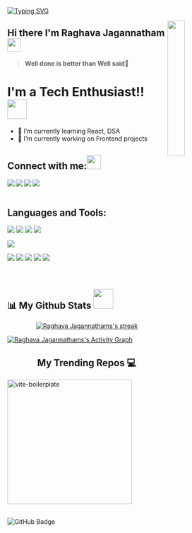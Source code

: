 
<!--Gives the hover effect at the top  -->
[![Typing SVG](https://readme-typing-svg.herokuapp.com?color=%236CE6F7&size=25&width=560&lines=Welcome+to+Raghava+Jagannatham%60s+Github)](https://git.io/typing-svg)

<a href="#"><img width="28%" height="auto" align="right" src="https://user-images.githubusercontent.com/76244600/130684066-fb0b5e47-6c93-469e-ba45-7cb62833b965.png" /></a>
## Hi there I'm Raghava Jagannatham <img src="https://github.com/TheDudeThatCode/TheDudeThatCode/blob/master/Assets/Mario_Hello_Big.gif" width="30px">
> **Well done is better than Well said**💪

# I'm a Tech Enthusiast!! </b>&nbsp;<img src="https://github.com/TheDudeThatCode/TheDudeThatCode/blob/master/Assets/Designer.gif" width="44px">

- 🌱 I’m currently learning React, DSA
- 🔭 I’m currently working on Frontend projects


<!-- Works as the connect with me portal -->
## Connect with me:<img src="https://github.com/TheDudeThatCode/TheDudeThatCode/blob/master/Assets/Handshake.gif" height="32px">
<a href="https://www.linkedin.com/in/raghava-jagannatham-2334681a9/" target="blank" >
  <img align="left"  src="https://img.shields.io/badge/LinkedIn-0077B5?style=for-the-badge&logo=linkedin&logoColor=white" />
  </a>
<a href="https://twitter.com/Raghavastwt" target="blank" >
    <img align="left" src="https://img.shields.io/badge/Twitter-1DA1F2?style=for-the-badge&logo=twitter&logoColor=white"/>
  </a>
  <a href="https://www.instagram.com/manii_as_rj/">
    <img align="left"  src="https://img.shields.io/badge/Instagram-E4405F?style=for-the-badge&logo=instagram&logoColor=white" />
  </a>
  <a href="mailto:raghavajagannatham9@gmail.com">
    <img align="left"src="https://img.shields.io/badge/Gmail-D14836?style=for-the-badge&logo=gmail&logoColor=white" />
  </a>

  <br>
  <br>

 ## Languages and Tools:
 ![](https://img.shields.io/badge/HTML5-E34F26?style=for-the-badge&logo=html5&logoColor=white)
![](https://img.shields.io/badge/JavaScript-F7DF1E?style=for-the-badge&logo=javascript&logoColor=black)
![](https://img.shields.io/badge/json-5E5C5C?style=for-the-badge&logo=json&logoColor=white)
![](https://img.shields.io/badge/CSS3-1572B6?style=for-the-badge&logo=css3&logoColor=white)
<!-- ![](https://img.shields.io/badge/Markdown-000000?style=for-the-badge&logo=markdown&logoColor=white) -->
<!-- ![](https://img.shields.io/badge/Ubuntu-E95420?style=for-the-badge&logo=ubuntu&logoColor=white) -->
<!-- ![](https://img.shields.io/badge/C-00599C?style=for-the-badge&logo=c&logoColor=white) -->
<!-- ![](https://img.shields.io/badge/C%2B%2B-00599C?style=for-the-badge&logo=c%2B%2B&logoColor=white) -->
![](https://img.shields.io/badge/Python-FFFFFF?style=for-the-badge&logo=python&logoColor=darkgreen)
<!-- ![](https://img.shields.io/badge/Heroku-430098?style=for-the-badge&logo=heroku&logoColor=white) -->
![](https://img.shields.io/badge/GitHub-100000?style=for-the-badge&logo=github&logoColor=white)
![](https://img.shields.io/badge/Git-F05032?style=for-the-badge&logo=git&logoColor=white)
![](https://img.shields.io/badge/Node.js-339933?style=for-the-badge&logo=nodedotjs&logoColor=white)
![](https://img.shields.io/badge/npm-CB3837?style=for-the-badge&logo=npm&logoColor=white)
![](https://img.shields.io/badge/Visual_Studio_Code-0078D4?style=for-the-badge&logo=visual%20studio%20code&logoColor=white)
<!-- ![](https://img.shields.io/badge/Canva-%2320C4CB.svg?&style=for-the-badge&logo=Canva&logoColor=white) -->




<br>
<!--  <a > <img src="https://github-readme-stats.vercel.app/api/top-langs/?username=Rameshchandrapola&layout=compact&show_icons=true&bg_color=45,fc00ff,00dbde&title_color=000&text_color=000"  align="center" height="165" /></a> -->
<!--  <p align="center" >
 <a href="#"><img alt="Raghava's Top Languages" src="[![Top Langs](https://github-readme-stats.vercel.app/api/top-langs/?username=Raghavajagannatham](https://github.com/Raghavajagannatham/github-readme-stats)" /></a></p>
 
 <p align="center" >
 <a href="#"><img alt="Raghava's Top Languages" src="[![Top Langs](https://github-readme-stats.vercel.app/api/top-langs/?username=Raghavajagannatham)](https://github.com/Raghavajagannatham/github-readme-stats)" /></a></p> -->
 
 
 
 

## 📊 My Github Stats <img src="https://user-images.githubusercontent.com/76244600/130684889-4425a8ef-53ba-48f3-9433-871976fba0e9.gif" width="45px">

  
<!--   <p align="center" >
 <a href="#"><img alt="Raghava Jagannathams's Github Stats"   src="https://github-readme-stats.vercel.app/api?username=Raghavajagannatham&show_icons=true&count_private=true&theme=react&hide_border=true&bg_color=0D1117&hide=prs" /></a></p> -->
 
<p align="center" >
 <a href="#"><img  alt="Raghava Jagannathams's streak"  src="https://github-readme-streak-stats.herokuapp.com/?user=Raghavajagannatham&theme=black-ice&hide_border=true&stroke=0000&background=0D1117" /> </a></p> 




















<a href="#"><img alt="Raghava Jagannathams's Activity Graph" src="https://github-readme-activity-graph.vercel.app/graph?username=RaghavaJagannatham&bg_color=1d1b1c&color=ffffff&line=2fd8ee&point=2ffef0&area=true&hide_border=true" /></a>



<h2 align="center">My Trending Repos 💻</h2>
  <p align='center'> 
  
<a href="https://github.com/RaghavaJagannatham/Leetcode"><img width="282" src="https://github-readme-activity-graph.vercel.app/graph?username=RaghavaJagannatham&bg_color=1d1b1c&color=ffffff&line=2fd8ee&point=2ffef0&area=true&hide_border=true)](https://github.com/ashutosh00710/github-readme-activity-graph" alt="vite-boilerplate"></a>

</p>
<br>
<a><img src="https://img.shields.io/github/followers/Rameshchandrapola?label=Followers&style=social" alt="GitHub Badge"></a>

<!-- ![Visitor Count](https://komarev.com/ghpvc/?username=Rameshchandrapola&color=orange&style=flat-square) -->

  <!-- ### <h1><p align ="center"> Show Some ❤️ By  <img src="https://media.giphy.com/media/ObNTw8Uzwy6KQ/giphy.gif" width="25px"> My repositories!<img src="https://user-images.githubusercontent.com/76244600/130682427-5b987fe2-9a2e-4e08-9e59-b951a8e58a84.gif" width="25px"></p> </h1> -->
